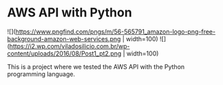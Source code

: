 # AWS API with Python

![](https://www.pngfind.com/pngs/m/56-565791_amazon-logo-png-free-background-amazon-web-services.png | width=100)
![](https://i2.wp.com/viladosilicio.com.br/wp-content/uploads/2016/08/Post1_pt2.png | width=100)

This is a project where we tested the AWS API with the Python programming language.


